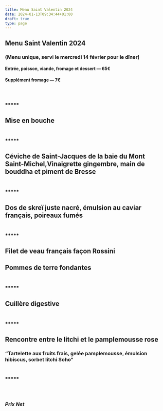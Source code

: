 ```yaml
---
title: Menu Saint Valentin 2024
date: 2024-01-13T09:34:44+01:00
draft: true
type: page
---
```



## Menu Saint Valentin 2024

### (Menu unique, servi le mercredi 14 février pour le dîner)

#### Entrée, poisson, viande, fromage et dessert — 65€

#### Supplément fromage — 7€

### <br/><br/>*****

## Mise en bouche

### <br/>*****

## Céviche de Saint-Jacques de la baie du Mont Saint-Michel,Vinaigrette gingembre, main de bouddha et piment de Bresse

### <br/>*****

## Dos de skreï juste nacré, émulsion au caviar français, poireaux fumés

### <br/>*****

## Filet de veau français façon Rossini

## Pommes de terre fondantes

### <br/>*****

## Cuillère digestive

### <br/>*****

## Rencontre entre le litchi et le pamplemousse rose

### “Tartelette aux fruits frais, gelée pamplemousse, émulsion hibiscus, sorbet litchi Soho“

### <br/>*****

### <br/><br/>_Prix Net_